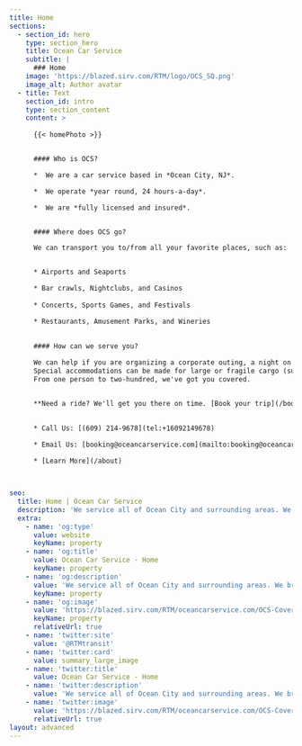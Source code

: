 ```yaml
---
title: Home
sections:
  - section_id: hero
    type: section_hero
    title: Ocean Car Service
    subtitle: |
      ### Home
    image: 'https://blazed.sirv.com/RTM/logo/OCS_SQ.png'
    image_alt: Author avatar
  - title: Text
    section_id: intro
    type: section_content
    content: >
    
      {{< homePhoto >}}


      #### Who is OCS?

      *  We are a car service based in *Ocean City, NJ*.

      *  We operate *year round, 24 hours-a-day*.

      *  We are *fully licensed and insured*.


      #### Where does OCS go?

      We can transport you to/from all your favorite places, such as: 


      * Airports and Seaports

      * Bar crawls, Nightclubs, and Casinos
  
      * Concerts, Sports Games, and Festivals

      * Restaurants, Amusement Parks, and Wineries
  

      #### How can we serve you?
      
      We can help if you are organizing a corporate outing, a night on the town with friends, or even a cruise/flight.
      Special accommodations can be made for large or fragile cargo (such as surfboards), large groups, and round-trips.
      From one person to two-hundred, we've got you covered.


      **Need a ride? We'll get you there on time. [Book your trip](/booking).**

      
      * Call Us: [(609) 214-9678](tel:+16092149678)
      
      * Email Us: [booking@oceancarservice.com](mailto:booking@oceancarservice.com)

      * [Learn More](/about)



seo:
  title: Home | Ocean Car Service
  description: 'We service all of Ocean City and surrounding areas. We bring passengers to bars, weddings, sports events, concerts, airports, or really anywhere they need to get to.'
  extra:
    - name: 'og:type'
      value: website
      keyName: property
    - name: 'og:title'
      value: Ocean Car Service - Home
      keyName: property
    - name: 'og:description'
      value: 'We service all of Ocean City and surrounding areas. We bring passengers to bars, weddings, sports events, concerts, airports, or really anywhere they need to get to.'
      keyName: property
    - name: 'og:image'
      value: 'https://blazed.sirv.com/RTM/oceancarservice.com/OCS-Cover.png'
      keyName: property
      relativeUrl: true
    - name: 'twitter:site'
      value: '@RTMtransit'
    - name: 'twitter:card'
      value: summary_large_image
    - name: 'twitter:title'
      value: Ocean Car Service - Home
    - name: 'twitter:description'
      value: 'We service all of Ocean City and surrounding areas. We bring passengers to bars, weddings, sports events, concerts, airports, or really anywhere they need to get to.'
    - name: 'twitter:image'
      value: 'https://blazed.sirv.com/RTM/oceancarservice.com/OCS-Cover.png'
      relativeUrl: true
layout: advanced
---
```

